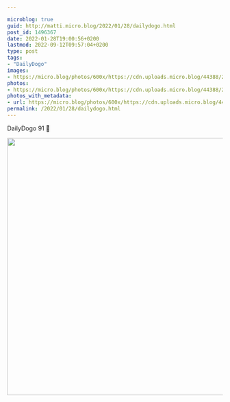 ```yaml
---

microblog: true
guid: http://matti.micro.blog/2022/01/28/dailydogo.html
post_id: 1496367
date: 2022-01-28T19:00:56+0200
lastmod: 2022-09-12T09:57:04+0200
type: post
tags:
- "DailyDogo"
images:
- https://micro.blog/photos/600x/https://cdn.uploads.micro.blog/44388/2022/9e39bec867.jpg
photos:
- https://micro.blog/photos/600x/https://cdn.uploads.micro.blog/44388/2022/9e39bec867.jpg
photos_with_metadata:
- url: https://micro.blog/photos/600x/https://cdn.uploads.micro.blog/44388/2022/9e39bec867.jpg
permalink: /2022/01/28/dailydogo.html
---
```

DailyDogo 91 🐶

<img src="/media/uploads/2022/9e39bec867.jpg" width="600" height="600" alt="" />
